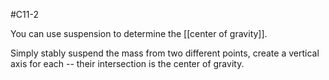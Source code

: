 #C11-2 

You can use suspension to determine the [[center of gravity]]. 

Simply stably suspend the mass from two different points, create a vertical axis for each -- their intersection is the center of gravity.